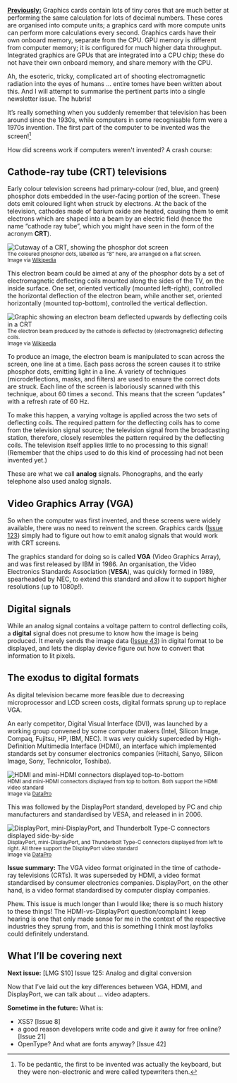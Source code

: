 [**Previously:**](https://buttondown.email/laymansguide/archive/) Graphics cards contain lots of tiny cores that are much better at performing the same calculation for lots of decimal numbers. These cores are organised into compute units; a graphics card with more compute units can perform more calculations every second. Graphics cards have their own onboard memory, separate from the CPU. GPU memory is different from computer memory; it is configured for much higher data throughput. Integrated graphics are GPUs that are integrated into a CPU chip; these do not have their own onboard memory, and share memory with the CPU.

Ah, the esoteric, tricky, complicated art of shooting electromagnetic radiation into the eyes of humans … entire tomes have been written about this. And I will attempt to summarise the pertinent parts into a single newsletter issue. The hubris!

It’s really something when you suddenly remember that television has been around since the 1930s, while computers in some recognisable form were a 1970s invention. The first part of the computer to be invented was the screen![^1]

[^1]: To be pedantic, the first to be invented was actually the keyboard, but they were non-electronic and were called typewriters then.

How did screens work if computers weren't invented? A crash course:

## Cathode-ray tube (CRT) televisions

Early colour television screens had primary-colour (red, blue, and green) phosphor dots embedded in the user-facing portion of the screen. These dots emit coloured light when struck by electrons. At the back of the television, cathodes made of barium oxide are heated, causing them to emit electrons which are shaped into a beam by an electric field (hence the name “cathode ray tube”, which you might have seen in the form of the acronym **CRT**).

![Cutaway of a CRT, showing the phosphor dot screen](https://raw.githubusercontent.com/ngjunsiang/laymansguide/release/season10/issue124/issue124_01.png)<br />
<small>The coloured phosphor dots, labelled as “8” here, are arranged on a flat screen.<br />Image via [Wikipedia](https://en.wikipedia.org/wiki/Cathode-ray_tube)</small>

This electron beam could be aimed at any of the phosphor dots by a set of electromagnetic deflecting coils mounted along the sides of the TV, on the inside surface. One set, oriented vertically (mounted left-right), controlled the horizontal deflection of the electron beam, while another set, oriented horizontally (mounted top-bottom), controlled the vertical deflection.

![Graphic showing an electron beam deflected upwards by deflecting coils in a CRT](https://raw.githubusercontent.com/ngjunsiang/laymansguide/release/season10/issue124/issue124_02.png)<br />
<small>The electron beam produced by the cathode is deflected by (electromagnetic) deflecting coils.<br />Image via [Wikipedia](https://en.wikipedia.org/wiki/Cathode-ray_tube)</small>

To produce an image, the electron beam is manipulated to scan across the screen, one line at a time. Each pass across the screen causes it to strike phosphor dots, emitting light in a line. A variety of techniques (microdeflections, masks, and filters) are used to ensure the correct dots are struck. Each line of the screen is laboriously scanned with this technique, about 60 times a second. This means that the screen “updates” with a refresh rate of 60 Hz.

To make this happen, a varying voltage is applied across the two sets of deflecting coils. The required pattern for the deflecting coils has to come from the television signal source; the television signal from the broadcasting station, therefore, closely resembles the pattern required by the deflecting coils. The television itself applies little to no processing to this signal! (Remember that the chips used to do this kind of processing had not been invented yet.)

These are what we call **analog** signals. Phonographs, and the early telephone also used analog signals.

## Video Graphics Array (VGA)

So when the computer was first invented, and these screens were widely available, there was no need to reinvent the screen. Graphics cards ([Issue 123]()) simply had to figure out how to emit analog signals that would work with CRT screens.

The graphics standard for doing so is called **VGA** (Video Graphics Array), and was first released by IBM in 1986. An organisation, the Video Electronics Standards Association (**VESA**), was quickly formed in 1989, spearheaded by NEC, to extend this standard and allow it to support higher resolutions (up to 1080p!).

## Digital signals

While an analog signal contains a voltage pattern to control deflecting coils, a **digital** signal does not presume to know how the image is being produced. It merely sends the image data ([Issue 43](https://buttondown.email/laymansguide/archive/lmg-s4-issue-43-images-a-mosaic-of-3-colours/)) in digital format to be displayed, and lets the display device figure out how to convert that information to lit pixels.

## The exodus to digital formats

As digital television became more feasible due to decreasing microprocessor and LCD screen costs, digital formats sprung up to replace VGA.

An early competitor, Digital Visual Interface (DVI), was launched by a working group convened by some computer makers (Intel, Silicon Image, Compaq, Fujitsu, HP, IBM, NEC). It was very quickly superceded by High-Definition Multimedia Interface (HDMI), an interface which implemented standards set by consumer electronics companies (Hitachi, Sanyo, Silicon Image, Sony, Technicolor, Toshiba).

![HDMI and mini-HDMI connectors displayed top-to-bottom](https://raw.githubusercontent.com/ngjunsiang/laymansguide/release/season10/issue124/issue124_03.jpg)<br />
<small>HDMI and mini-HDMI connectors displayed from top to bottom. Both support the HDMI video standard<br />Image via [DataPro](https://www.datapro.net/techinfo/hdmi_info.html)</small>

This was followed by the DisplayPort standard, developed by PC and chip manufacturers and standardised by VESA, and released in in 2006.

![DisplayPort, mini-DisplayPort, and Thunderbolt Type-C connectors displayed side-by-side](https://raw.githubusercontent.com/ngjunsiang/laymansguide/release/season10/issue124/issue124_04.jpg)<br />
<small>DisplayPort, mini-DisplayPort, and Thunderbolt Type-C connectors displayed from left to right. All three support the DisplayPort video standard<br />Image via [DataPro](https://www.datapro.net/techinfo/displayport_info.html)</small>

**Issue summary:** The VGA video format originated in the time of cathode-ray televisions (CRTs). It was superseded by HDMI, a video format standardised by consumer electronics companies. DisplayPort, on the other hand, is a video format standardised by computer display companies.

Phew. This issue is much longer than I would like; there is so much history to these things! The HDMI-vs-DisplayPort question/complaint I keep hearing is one that only made sense for me in the context of the respective industries they sprung from, and this is something I think most layfolks could definitely understand.

## What I’ll be covering next

**Next issue:** [LMG S10] Issue 125: Analog and digital conversion

Now that I’ve laid out the key differences between VGA, HDMI, and DisplayPort, we can talk about ... video adapters.

**Sometime in the future:** What is:

- XSS? [Issue 8]
- a good reason developers write code and give it away for free online? [Issue 21]
- OpenType? And what are fonts anyway? [Issue 42]
